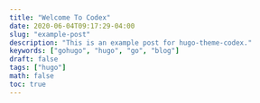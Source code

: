 ```yaml
---
title: "Welcome To Codex"
date: 2020-06-04T09:17:29-04:00
slug: "example-post"
description: "This is an example post for hugo-theme-codex."
keywords: ["gohugo", "hugo", "go", "blog"]
draft: false
tags: ["hugo"]
math: false
toc: true
---
```

